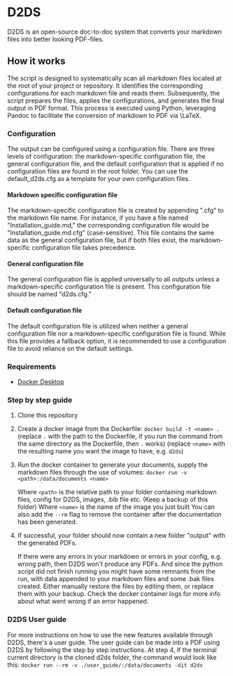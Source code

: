 # D2DS
D2DS is an open-source doc-to-doc system that converts your markdown files into better looking PDF-files.

## How it works
The script is designed to systematically scan all markdown files located at the root of your project or repository. It identifies the corresponding configurations for each markdown file and reads them. Subsequently, the script prepares the files, applies the configurations, and generates the final output in PDF format. This process is executed using Python, leveraging Pandoc to facilitate the conversion of markdown to PDF via \LaTeX.

### Configuration
The output can be configured using a configuration file. There are three levels of configuration: the markdown-specific configuration file, the general configuration file, and the default configuration that is applied if no configuration files are found in the root folder. You can use the default_d2ds.cfg as a template for your own configuration files.

#### Markdown specific configuration file
The markdown-specific configuration file is created by appending ".cfg" to the markdown file name. For instance, if you have a file named "Installation_guide.md," the corresponding configuration file would be "Installation_guide.md.cfg" (case-sensitive). This file contains the same data as the general configuration file, but if both files exist, the markdown-specific configuration file takes precedence.

#### General configuration file
The general configuration file is applied universally to all outputs unless a markdown-specific configuration file is present. This configuration file should be named "d2ds.cfg."

#### Default configuration file
The default configuration file is utilized when neither a general configuration file nor a markdown-specific configuration file is found. While this file provides a fallback option, it is recommended to use a configuration file to avoid reliance on the default settings.

### Requirements
- [Docker Desktop](https://www.docker.com/)

### Step by step guide
1.  Clone this repository

2.  Create a docker image from the Dockerfile:
    `docker build -t <name> .`
    (replace `.` with the path to the Dockerfile, if you run the command from the same directory as the Dockerfile, then `.` works)
    (replace `<name>` with the resulting name you want the image to have, e.g. `d2ds`)

3.  Run the docker container to generate your documents, supply the markdown files through the use of volumes:
    `docker run -v <path>:/data/documents <name>`

    Where `<path>` is the relative path to your folder containing markdown files, config for D2DS, images, .bib file etc. (Keep a backup of this folder)
    Where `<name>` is the name of the image you just built
    You can also add the `--rm` flag to remove the container after the documentation has been generated.

4.  If successful, your folder should now contain a new folder "output" with the generated PDFs.

    If there were any errors in your markdown or errors in your config, e.g. wrong path, then D2DS won't produce any PDFs.
    And since the python script did not finish running you might have some remnants from the run, with data appended to your
    markdown files and some .bak files created. Either manually restore the files by editing them, or replace them with your backup.
    Check the docker container logs for more info about what went wrong if an error happened.

### D2DS User guide
For more instructions on how to use the new features available through D2DS, there's a user guide. The user guide can be made into a PDF using D2DS by following the step by step instructions. At step 4, if the terminal current directory is the cloned d2ds folder, the command would look like this: `docker run --rm -v ./user_guide/:/data/documents -dit d2ds`